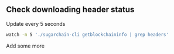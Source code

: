 Check downloading header status
-------------------------------
Update every 5 seconds
```bash
watch -n 5 './sugarchain-cli getblockchaininfo | grep headers'
```

Add some more
